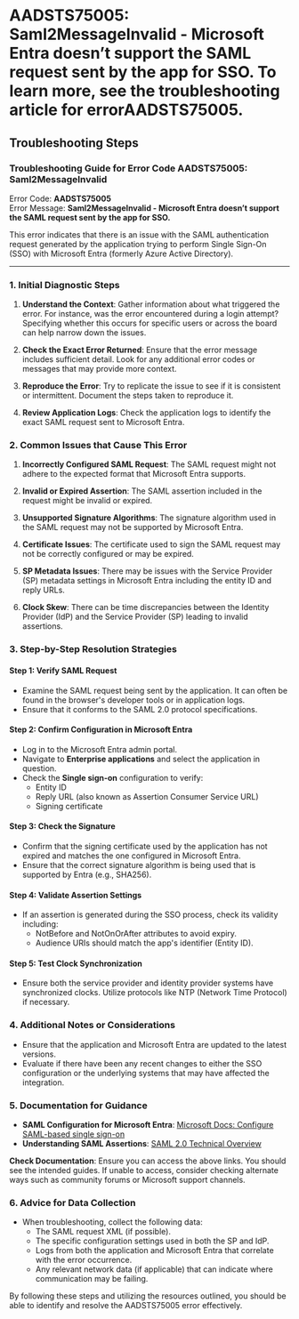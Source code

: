 
# AADSTS75005: Saml2MessageInvalid - Microsoft Entra doesn’t support the SAML request sent by the app for SSO. To learn more, see the troubleshooting article for errorAADSTS75005.


## Troubleshooting Steps
### Troubleshooting Guide for Error Code AADSTS75005: Saml2MessageInvalid

Error Code: **AADSTS75005**  
Error Message: **Saml2MessageInvalid - Microsoft Entra doesn’t support the SAML request sent by the app for SSO.**

This error indicates that there is an issue with the SAML authentication request generated by the application trying to perform Single Sign-On (SSO) with Microsoft Entra (formerly Azure Active Directory).

---

### 1. Initial Diagnostic Steps

1. **Understand the Context**: Gather information about what triggered the error. For instance, was the error encountered during a login attempt? Specifying whether this occurs for specific users or across the board can help narrow down the issues.
  
2. **Check the Exact Error Returned**: Ensure that the error message includes sufficient detail. Look for any additional error codes or messages that may provide more context.

3. **Reproduce the Error**: Try to replicate the issue to see if it is consistent or intermittent. Document the steps taken to reproduce it.

4. **Review Application Logs**: Check the application logs to identify the exact SAML request sent to Microsoft Entra.

### 2. Common Issues that Cause This Error

1. **Incorrectly Configured SAML Request**: The SAML request might not adhere to the expected format that Microsoft Entra supports.

2. **Invalid or Expired Assertion**: The SAML assertion included in the request might be invalid or expired.

3. **Unsupported Signature Algorithms**: The signature algorithm used in the SAML request may not be supported by Microsoft Entra.

4. **Certificate Issues**: The certificate used to sign the SAML request may not be correctly configured or may be expired.

5. **SP Metadata Issues**: There may be issues with the Service Provider (SP) metadata settings in Microsoft Entra including the entity ID and reply URLs.

6. **Clock Skew**: There can be time discrepancies between the Identity Provider (IdP) and the Service Provider (SP) leading to invalid assertions.

### 3. Step-by-Step Resolution Strategies

#### Step 1: Verify SAML Request

- Examine the SAML request being sent by the application. It can often be found in the browser's developer tools or in application logs.
- Ensure that it conforms to the SAML 2.0 protocol specifications.

#### Step 2: Confirm Configuration in Microsoft Entra

- Log in to the Microsoft Entra admin portal.
- Navigate to **Enterprise applications** and select the application in question.
- Check the **Single sign-on** configuration to verify:
  - Entity ID
  - Reply URL (also known as Assertion Consumer Service URL)
  - Signing certificate

#### Step 3: Check the Signature

- Confirm that the signing certificate used by the application has not expired and matches the one configured in Microsoft Entra.
- Ensure that the correct signature algorithm is being used that is supported by Entra (e.g., SHA256).

#### Step 4: Validate Assertion Settings

- If an assertion is generated during the SSO process, check its validity including:
  - NotBefore and NotOnOrAfter attributes to avoid expiry.
  - Audience URIs should match the app's identifier (Entity ID).
  
#### Step 5: Test Clock Synchronization

- Ensure both the service provider and identity provider systems have synchronized clocks. Utilize protocols like NTP (Network Time Protocol) if necessary.

### 4. Additional Notes or Considerations

- Ensure that the application and Microsoft Entra are updated to the latest versions.
- Evaluate if there have been any recent changes to either the SSO configuration or the underlying systems that may have affected the integration.

### 5. Documentation for Guidance

- **SAML Configuration for Microsoft Entra**: [Microsoft Docs: Configure SAML-based single sign-on](https://learn.microsoft.com/en-us/azure/active-directory/develop/active-directory-saml-protocol)
- **Understanding SAML Assertions**: [SAML 2.0 Technical Overview](https://www.oasis-open.org/standards#samlv2.0)
  
**Check Documentation**: Ensure you can access the above links. You should see the intended guides. If unable to access, consider checking alternate ways such as community forums or Microsoft support channels.

### 6. Advice for Data Collection

- When troubleshooting, collect the following data:
  - The SAML request XML (if possible).
  - The specific configuration settings used in both the SP and IdP.
  - Logs from both the application and Microsoft Entra that correlate with the error occurrence.
  - Any relevant network data (if applicable) that can indicate where communication may be failing.

By following these steps and utilizing the resources outlined, you should be able to identify and resolve the AADSTS75005 error effectively.